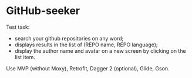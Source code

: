 # GitHub-seeker
Test task: 
 - search your github repositories on any word;
 - displays results in the list of (REPO name, REPO language);
 - display the author name and avatar on a new screen by clicking on the list item.
 
Use MVP (without Moxy), Retrofit, Dagger 2 (optional), Glide, Gson.
